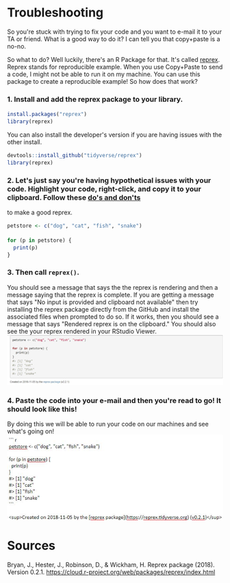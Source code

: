 # Troubleshooting
So you're stuck with trying to fix your code and you want to e-mail it to your TA or friend. What is a good way to do it? I can tell you 
that copy+paste is a no-no. 

So what to do? Well luckily, there's an R Package for that. It's called [reprex](https://reprex.tidyverse.org/index.html).
Reprex stands for reproducible example. When you use Copy+Paste to send a code, I might not be able to run it on my machine.
You can use this package to create a reproducible example! So how does that work? 


### 1. Install and add the reprex package to your library.
``` r
install.packages("reprex")
library(reprex)
```
You can also install the developer's version if you are having issues with the other install.

```r
devtools::install_github("tidyverse/reprex")
library(reprex)
```

### 2. Let's just say you're having hypothetical issues with your code. Highlight your code, right-click, and copy it to your clipboard. Follow these [do's and don'ts](https://reprex.tidyverse.org/articles/reprex-dos-and-donts.html)
to make a good reprex.

``` r
petstore <- c("dog", "cat", "fish", "snake")

for (p in petstore) {
  print(p)
}
```

### 3. Then call `reprex()`. 
You should see a message that says the the reprex is rendering and then a message saying that the reprex is complete. 
If you are getting a message that says "No input is provided and clipboard not available" then try installing the reprex 
package directly from the GitHub and install the associated files when prompted to do so. If it works, then you should 
see a message that says "Rendered reprex is on the clipboard." You should also see the your reprex rendered in your RStudio Viewer.
![](images/reprex1.JPG)

### 4. Paste the code into your e-mail and then you're read to go! It should look like this!

By doing this we will be able to run your code on our machines and see what's going on! 
![](images/reprex2.JPG)

# Sources
Bryan, J., Hester, J., Robinson, D., & Wickham, H. Reprex package (2018). Version 0.2.1. https://cloud.r-project.org/web/packages/reprex/index.html
